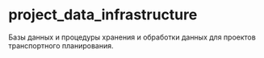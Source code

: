 # project_data_infrastructure
Базы данных и процедуры хранения и обработки данных для проектов транспортного планирования.
